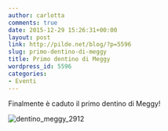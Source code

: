 ```yaml
---
author: carlotta
comments: true
date: 2015-12-29 15:26:31+00:00
layout: post
link: http://pilde.net/blog/?p=5596
slug: primo-dentino-di-meggy
title: Primo dentino di Meggy
wordpress_id: 5596
categories:
- Eventi
---
```


Finalmente è caduto il primo dentino di Meggy!

![dentino_meggy_2912]({{baseurl}}/uploads/2016/03/dentino_meggy_2912.jpg)



